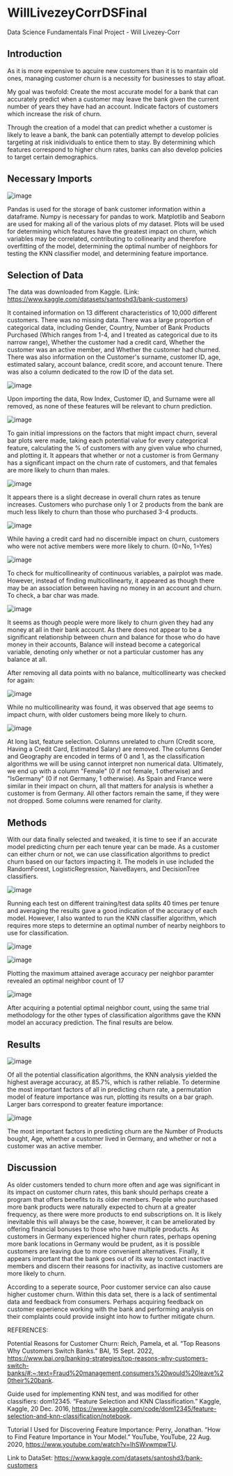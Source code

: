 # WillLivezeyCorrDSFinal
Data Science Fundamentals Final Project - Will Livezey-Corr

## Introduction

As it is more expensive to aqcuire new customers than it is to mantain old ones, managing customer churn is a necessity for businesses to stay afloat.

My goal was twofold:
Create the most accurate model for a bank that can accurately predict when a customer may leave the bank given the current number of years they have had an account.
Indicate factors of customers which increase the risk of churn.

Through the creation of a model that can predict whether a customer is likely to leave a bank, the bank can potentially attempt to develop policies targeting at risk inidividuals to entice them to stay. By determining which features correspond to higher churn rates, banks can also develop policies to target certain demographics.

## Necessary Imports

![image](https://user-images.githubusercontent.com/91287263/206081031-d5c6a12b-3f77-4c9b-a95c-df2931e04ba0.png)

Pandas is used for the storage of bank customer information within a dataframe. Numpy is necessary for pandas to work.
Matplotlib and Seaborn are used for making all of the various plots of my dataset. Plots will be used for determining which features have the greatest impact on churn, which variables may be correlated, contributing to collinearity and therefore overfitting of the model, determining the optimal number of neighbors for testing the KNN classifier model, and determining feature importance.

## Selection of Data

The data was downloaded from Kaggle. (Link: https://www.kaggle.com/datasets/santoshd3/bank-customers)

It contained information on 13 different characteristics of 10,000 different customers. There was no missing data. There was a large proportion of categorical data, including Gender, Country, Number of Bank Products Purchased (Which ranges from 1-4, and I treated as categorical due to its narrow range), Whether the customer had a credit card, Whether the customer was an active member, and Whether the customer had churned. There was also information on the Customer's surname, customer ID, age, estimated salary, account balance, credit score, and account tenure. There was also a column dedicated to the row ID of the data set.

![image](https://user-images.githubusercontent.com/91287263/206081502-2fe03e42-189d-4822-bfac-b87dfd4fceb3.png)

Upon importing the data, Row Index, Customer ID, and Surname were all removed, as none of these features will be relevant to churn prediction.

![image](https://user-images.githubusercontent.com/91287263/206081760-db903d1f-7026-4c3a-9372-30e162e6a109.png)

To gain initial impressions on the factors that might impact churn, several bar plots were made, taking each potential value for every categorical feature, calculating the % of customers with any given value who churned, and plotting it. It appears that whether or not a customer is from Germany has a significant impact on the churn rate of customers, and that females are more likely to churn than males.

![image](https://user-images.githubusercontent.com/91287263/206082233-9b7f2b39-e1b4-4d5e-91e0-9e18d5b555e7.png)

It appears there is a slight decrease in overall churn rates as tenure increases. Customers who purchase only 1 or 2 products from the bank are much less likely to churn than those who purchased 3-4 products.

![image](https://user-images.githubusercontent.com/91287263/206082473-c57df201-4633-4c33-9e3d-807c2b5519ea.png)

While having a credit card had no discernible impact on churn, customers who were not active members were more likely to churn. (0=No, 1=Yes)

![image](https://user-images.githubusercontent.com/91287263/206083260-d77cc2de-24d5-4239-b5c6-24c18d7df2f9.png)

To check for multicollinearity of continuous variables, a pairplot was made. However, instead of finding multicollinearty, it appeared as though there may be an association between having no money in an account and churn. To check, a bar char was made.

![image](https://user-images.githubusercontent.com/91287263/206083479-0cc457de-c33a-4568-9352-5c27c0b70964.png)

It seems as though people were more likely to churn given they had any money at all in their bank account. As there does not appear to be a significant relationship between churn and balance for those who do have money in their accounts, Balance will instead become a categorical variable, denoting only whether or not a particular customer has any balance at all.

After removing all data points with no balance, multicollinearty was checked for again:

![image](https://user-images.githubusercontent.com/91287263/206083902-bdfa9b28-c2f8-4233-b8b1-9cafc0633913.png)

While no multicollinearity was found, it was observed that age seems to impact churn, with older customers being more likely to churn.

![image](https://user-images.githubusercontent.com/91287263/206084752-d4d0479f-04be-4651-912d-b666770eea25.png)

At long last, feature selection. Columns unrelated to churn (Credit score, Having a Credit Card, Estimated Salary) are removed. The columns Gender and Geography are encoded in terms of 0 and 1, as the classification algorithms we will be using cannot interpret non numerical data. Ultimately, we end up with a column "Female" (0 if not female, 1 otherwise) and "IsGermany" (0 if not Germany, 1 otherwise). As Spain and France were similar in their impact on churn, all that matters for analysis is whether a customer is from Germany. All other factors remain the same, if they were not dropped. Some columns were renamed for clarity.

## Methods

With our data finally selected and tweaked, it is time to see if an accurate model predicting churn per each tenure year can be made. As a customer can either churn or not, we can use classification algorithms to predict churn based on our factors impacting it. The models in use included the RandomForest, LogisticRegression, NaiveBayers, and DecisionTree classifiers.

![image](https://user-images.githubusercontent.com/91287263/206086041-c444ec8f-ba65-4a56-aca2-528fcfeded57.png)

Running each test on different training/test data splits 40 times per tenure and averaging the results gave a good indication of the accuracy of each model. However, I also wanted to run the KNN classifier algorithm, which requires more steps to determine an optimal number of nearby neighbors to use for classification.

![image](https://user-images.githubusercontent.com/91287263/206086402-0b30be3c-bf74-4a6b-8c3d-9787c298dd87.png)

![image](https://user-images.githubusercontent.com/91287263/206087010-88e09791-56af-4614-a8bd-4fccfebbc8d5.png)

Plotting the maximum attained average accuracy per neighbor paramter revealed an optimal neighbor count of 17

![image](https://user-images.githubusercontent.com/91287263/206087164-be9b07d4-d6d6-4908-84e4-936b85095a31.png)

After acquiring a potential optimal neighbor count, using the same trial methodology for the other types of classification algorithms gave the KNN model an accuracy prediction. The final results are below.

## Results

![image](https://user-images.githubusercontent.com/91287263/206087676-fac938e2-36e0-44c3-8a4c-fcad306ce53d.png)

Of all the potential classification algorithms, the KNN analysis yielded the highest average accuracy, at 85.7%, which is rather reliable. To determine the most important factors of all in predicting churn rate, a permutation model of feature importance was run, plotting its results on a bar graph. Larger bars correspond to greater feature importance:

![image](https://user-images.githubusercontent.com/91287263/206088170-cbc1976f-7ea8-480b-929a-50a0341b432d.png)

The most important factors in predicting churn are the Number of Products bought, Age, whether a customer lived in Germany, and whether or not a customer was an active member.

## Discussion

As older customers tended to churn more often and age was significant in its impact on customer churn rates, this bank should perhaps create a program that offers benefits to its older members. People who purchased more bank products were naturally expected to churn at a greater frequency, as there were more products to end subscriptions on. It is likely inevitable this will always be the case, however, it can be ameliorated by offering financial bonuses to those who have multiple products. As customers in Germany experienced higher churn rates, perhaps opening more bank locations in Germany would be prudent, as it is possible customers are leaving due to more convenient alternatives. Finally, it appears important that the bank goes out of its way to contact inactive members and discern their reasons for inactivity, as inactive customers are more likely to churn.

According to a seperate source, Poor customer service can also cause higher customer churn. Within this data set, there is a lack of sentimental data and feedback from consumers. Perhaps acquiring feedback on customer experience working with the bank and performing analysis on their complaints could provide insight into how to further mitigate churn.

REFERENCES:

Potential Reasons for Customer Churn:
Reich, Pamela, et al. “Top Reasons Why Customers Switch Banks.” BAI, 15 Sept. 2022, https://www.bai.org/banking-strategies/top-reasons-why-customers-switch-banks/#:~:text=Fraud%20management,consumers%20would%20leave%20their%20bank. 

Guide used for implementing KNN test, and was modified for other classifiers:
dom12345. “Feature Selection and KNN Classification.” Kaggle, Kaggle, 20 Dec. 2016, https://www.kaggle.com/code/dom12345/feature-selection-and-knn-classification/notebook. 

Tutorial I Used for Discovering Feature Importance:
Perry, Jonathan. “How to Find Feature Importance in Your Model.” YouTube, YouTube, 22 Aug. 2020, https://www.youtube.com/watch?v=IhSWvwmpwTU. 

Link to DataSet: https://www.kaggle.com/datasets/santoshd3/bank-customers



